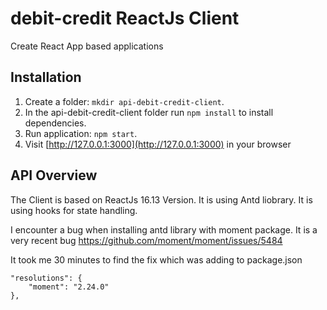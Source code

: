 # debit-credit ReactJs Client

Create React App based applications

## Installation

1. Create a folder: `mkdir api-debit-credit-client`.
2. In the api-debit-credit-client folder run `npm install` to install dependencies.
3. Run application: `npm start`.
4. Visit [http://127.0.0.1:3000](http://127.0.0.1:3000) in your browser

## API Overview

The Client is based on ReactJs 16.13 Version. It is using Antd liobrary. It is using hooks for state handling.


I encounter a bug when installing antd library with moment package. It is a very recent bug
https://github.com/moment/moment/issues/5484

It took me 30 minutes to find the fix which was adding to package.json
```
"resolutions": {
    "moment": "2.24.0"
},
```

